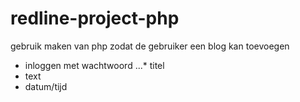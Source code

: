 # redline-project-php

gebruik maken van php zodat de gebruiker een blog kan toevoegen

* inloggen met wachtwoord
...* titel
 * text
 * datum/tijd


